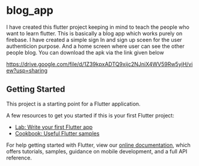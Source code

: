 # blog_app

I have created this flutter project keeping in mind to teach the people who want to learn flutter. This is basically a blog app which works purely on firebase. I have created a simple sign In and sign up sceen for the user authenticion purpose. And a home screen where user can see the other people blog. You can download the apk via the link given below

https://drive.google.com/file/d/1Z39kpxADTQ9xijc2NJniX4WV59Rw5yjH/view?usp=sharing



## Getting Started

This project is a starting point for a Flutter application.

A few resources to get you started if this is your first Flutter project:

- [Lab: Write your first Flutter app](https://flutter.dev/docs/get-started/codelab)
- [Cookbook: Useful Flutter samples](https://flutter.dev/docs/cookbook)

For help getting started with Flutter, view our
[online documentation](https://flutter.dev/docs), which offers tutorials,
samples, guidance on mobile development, and a full API reference.
